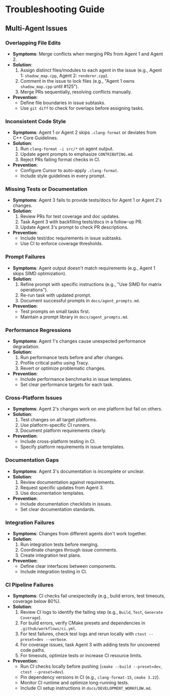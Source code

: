 # Troubleshooting Guide

## Multi-Agent Issues

### Overlapping File Edits
- **Symptoms**: Merge conflicts when merging PRs from Agent 1 and Agent 2.
- **Solution**:
  1. Assign distinct files/modules to each agent in the issue (e.g., Agent 1: `shadow_map.cpp`, Agent 2: `renderer.cpp`).
  2. Comment in the issue to lock files (e.g., "Agent 1 owns `shadow_map.cpp` until #125").
  3. Merge PRs sequentially, resolving conflicts manually.
- **Prevention**:
  - Define file boundaries in issue subtasks.
  - Use `git diff` to check for overlaps before assigning tasks.

### Inconsistent Code Style
- **Symptoms**: Agent 1 or Agent 2 skips `.clang-format` or deviates from C++ Core Guidelines.
- **Solution**:
  1. Run `clang-format -i src/*` on agent output.
  2. Update agent prompts to emphasize `CONTRIBUTING.md`.
  3. Reject PRs failing format checks in CI.
- **Prevention**:
  - Configure Cursor to auto-apply `.clang-format`.
  - Include style guidelines in every prompt.

### Missing Tests or Documentation
- **Symptoms**: Agent 3 fails to provide tests/docs for Agent 1 or Agent 2's changes.
- **Solution**:
  1. Review PRs for test coverage and doc updates.
  2. Task Agent 3 with backfilling tests/docs in a follow-up PR.
  3. Update Agent 3's prompt to check PR descriptions.
- **Prevention**:
  - Include test/doc requirements in issue subtasks.
  - Use CI to enforce coverage thresholds.

### Prompt Failures
- **Symptoms**: Agent output doesn't match requirements (e.g., Agent 1 skips SIMD optimization).
- **Solution**:
  1. Refine prompt with specific instructions (e.g., "Use SIMD for matrix operations").
  2. Re-run task with updated prompt.
  3. Document successful prompts in `docs/agent_prompts.md`.
- **Prevention**:
  - Test prompts on small tasks first.
  - Maintain a prompt library in `docs/agent_prompts.md`.

### Performance Regressions
- **Symptoms**: Agent 1's changes cause unexpected performance degradation.
- **Solution**:
  1. Run performance tests before and after changes.
  2. Profile critical paths using Tracy.
  3. Revert or optimize problematic changes.
- **Prevention**:
  - Include performance benchmarks in issue templates.
  - Set clear performance targets for each task.

### Cross-Platform Issues
- **Symptoms**: Agent 2's changes work on one platform but fail on others.
- **Solution**:
  1. Test changes on all target platforms.
  2. Use platform-specific CI runners.
  3. Document platform requirements clearly.
- **Prevention**:
  - Include cross-platform testing in CI.
  - Specify platform requirements in issue templates.

### Documentation Gaps
- **Symptoms**: Agent 3's documentation is incomplete or unclear.
- **Solution**:
  1. Review documentation against requirements.
  2. Request specific updates from Agent 3.
  3. Use documentation templates.
- **Prevention**:
  - Include documentation checklists in issues.
  - Set clear documentation standards.

### Integration Failures
- **Symptoms**: Changes from different agents don't work together.
- **Solution**:
  1. Run integration tests before merging.
  2. Coordinate changes through issue comments.
  3. Create integration test plans.
- **Prevention**:
  - Define clear interfaces between components.
  - Include integration testing in CI.

### CI Pipeline Failures
- **Symptoms**: CI checks fail unexpectedly (e.g., build errors, test timeouts, coverage below 80%).
- **Solution**:
  1. Review CI logs to identify the failing step (e.g., `Build`, `Test`, `Generate Coverage`).
  2. For build errors, verify CMake presets and dependencies in `.github/workflows/ci.yml`.
  3. For test failures, check test logs and rerun locally with `ctest --preset=dev --verbose`.
  4. For coverage issues, task Agent 3 with adding tests for uncovered code paths.
  5. For timeouts, optimize tests or increase CI resource limits.
- **Prevention**:
  - Run CI checks locally before pushing (`cmake --build --preset=dev`, `ctest --preset=dev`).
  - Pin dependency versions in CI (e.g., `clang-format-15`, `cmake 3.22`).
  - Monitor CI runtime and optimize long-running tests.
  - Include CI setup instructions in `docs/DEVELOPMENT_WORKFLOW.md`. 